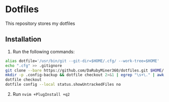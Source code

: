 # Dotfiles

This repository stores my dotfiles

## Installation
1. Run the following commands:
```sh
alias dotfile='/usr/bin/git --git-dir=$HOME/.cfg/ --work-tree=$HOME'
echo ".cfg" >> .gitignore
git clone --bare https://github.com/DaRubyMiner360/dotfiles.git $HOME/.cfg
mkdir -p .config-backup && dotfile checkout 2>&1 | egrep "\s+\." | awk {'print $1'} | xargs -I{} mv {} .config-backup/{}
dotfile checkout
dotfile config --local status.showUntrackedFiles no
```
2. Run `nvim +PlugInstall +q2`
